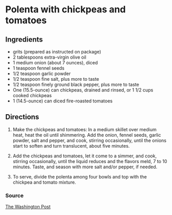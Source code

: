 # Polenta with chickpeas and tomatoes

## Ingredients

- grits (prepared as instructed on package)
- 2 tablespoons extra-virgin olive oil
- 1 medium onion (about 7 ounces), diced
- 1 teaspoon fennel seeds
- 1/2 teaspoon garlic powder
- 1/2 teaspoon fine salt, plus more to taste
- 1/2 teaspoon finely ground black pepper, plus more to taste
- One (15.5-ounce) can chickpeas, drained and rinsed, or 1 1/2 cups cooked chickpeas
- 1 (14.5-ounce) can diced fire-roasted tomatoes

## Directions

1. Make the chickpeas and tomatoes: In a medium skillet over medium heat, heat
   the oil until shimmering. Add the onion, fennel seeds, garlic powder, salt
   and pepper, and cook, stirring occasionally, until the onions start to
   soften and turn translucent, about five minutes.

1. Add the chickpeas and tomatoes, let it come to a simmer, and cook, stirring
   occasionally, until the liquid reduces and the flavors meld, 7 to 10
   minutes. Taste, and season with more salt and/or pepper, if needed.

1. To serve, divide the polenta among four bowls and top with the chickpea and
   tomato mixture.

### Source

[The Washington Post](https://www.washingtonpost.com/food/2022/01/14/polenta-chickpeas-tomatoes-recipe/)
